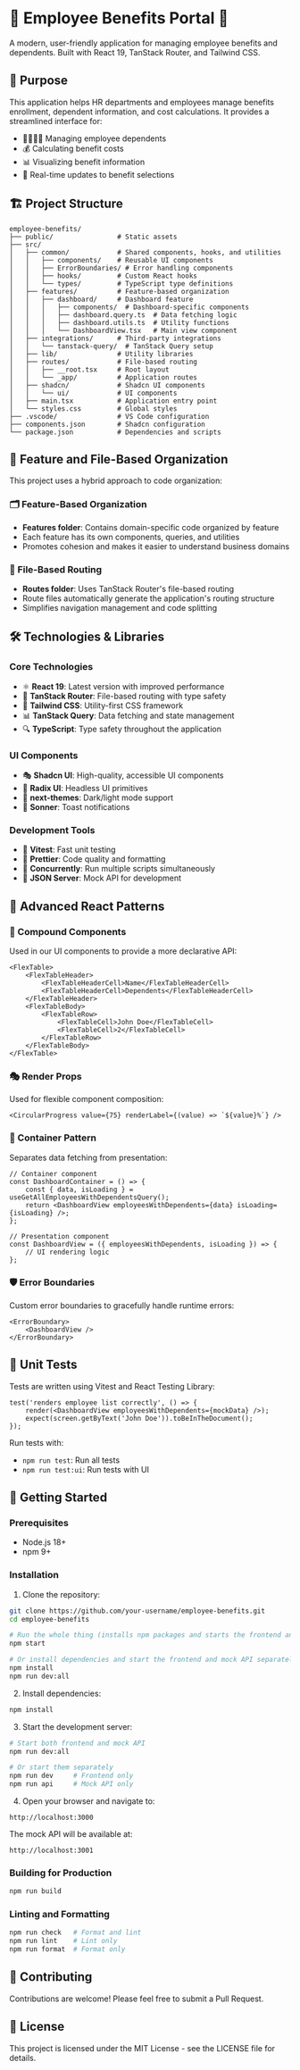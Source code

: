 # 🌟 Employee Benefits Portal 🌟

A modern, user-friendly application for managing employee benefits and dependents. Built with React 19, TanStack Router, and Tailwind CSS.

## 🚀 Purpose

This application helps HR departments and employees manage benefits enrollment, dependent information, and cost calculations. It provides a streamlined interface for:

- 👨‍👩‍👧‍👦 Managing employee dependents
- 💰 Calculating benefit costs
- 📊 Visualizing benefit information
- 🔄 Real-time updates to benefit selections

## 🏗️ Project Structure

```
employee-benefits/
├── public/                # Static assets
├── src/
│   ├── common/            # Shared components, hooks, and utilities
│   │   ├── components/    # Reusable UI components
│   │   ├── ErrorBoundaries/ # Error handling components
│   │   ├── hooks/         # Custom React hooks
│   │   └── types/         # TypeScript type definitions
│   ├── features/          # Feature-based organization
│   │   ├── dashboard/     # Dashboard feature
│   │   │   ├── components/  # Dashboard-specific components
│   │   │   ├── dashboard.query.ts  # Data fetching logic
│   │   │   ├── dashboard.utils.ts  # Utility functions
│   │   │   └── DashboardView.tsx   # Main view component
│   ├── integrations/      # Third-party integrations
│   │   └── tanstack-query/  # TanStack Query setup
│   ├── lib/               # Utility libraries
│   ├── routes/            # File-based routing
│   │   ├── __root.tsx     # Root layout
│   │   └── _app/          # Application routes
│   ├── shadcn/            # Shadcn UI components
│   │   └── ui/            # UI components
│   ├── main.tsx           # Application entry point
│   └── styles.css         # Global styles
├── .vscode/               # VS Code configuration
├── components.json        # Shadcn configuration
└── package.json           # Dependencies and scripts
```

## 🧩 Feature and File-Based Organization

This project uses a hybrid approach to code organization:

### 🗂️ Feature-Based Organization

- **Features folder**: Contains domain-specific code organized by feature
- Each feature has its own components, queries, and utilities
- Promotes cohesion and makes it easier to understand business domains

### 📁 File-Based Routing

- **Routes folder**: Uses TanStack Router's file-based routing
- Route files automatically generate the application's routing structure
- Simplifies navigation management and code splitting

## 🛠️ Technologies & Libraries

### Core Technologies

- ⚛️ **React 19**: Latest version with improved performance
- 🧭 **TanStack Router**: File-based routing with type safety
- 🎨 **Tailwind CSS**: Utility-first CSS framework
- 📊 **TanStack Query**: Data fetching and state management
- 🔍 **TypeScript**: Type safety throughout the application

### UI Components

- 🎭 **Shadcn UI**: High-quality, accessible UI components
- 🔄 **Radix UI**: Headless UI primitives
- 🌙 **next-themes**: Dark/light mode support
- 🔔 **Sonner**: Toast notifications

### Development Tools

- 🧪 **Vitest**: Fast unit testing
- 🧹 **Prettier**: Code quality and formatting
- 🔄 **Concurrently**: Run multiple scripts simultaneously
- 🧠 **JSON Server**: Mock API for development

## 🧠 Advanced React Patterns

### 🧩 Compound Components

Used in our UI components to provide a more declarative API:

```tsx
<FlexTable>
	<FlexTableHeader>
		<FlexTableHeaderCell>Name</FlexTableHeaderCell>
		<FlexTableHeaderCell>Dependents</FlexTableHeaderCell>
	</FlexTableHeader>
	<FlexTableBody>
		<FlexTableRow>
			<FlexTableCell>John Doe</FlexTableCell>
			<FlexTableCell>2</FlexTableCell>
		</FlexTableRow>
	</FlexTableBody>
</FlexTable>
```

### 🎭 Render Props

Used for flexible component composition:

```tsx
<CircularProgress value={75} renderLabel={(value) => `${value}%`} />
```

### 🏢 Container Pattern

Separates data fetching from presentation:

```tsx
// Container component
const DashboardContainer = () => {
	const { data, isLoading } = useGetAllEmployeesWithDependentsQuery();
	return <DashboardView employeesWithDependents={data} isLoading={isLoading} />;
};

// Presentation component
const DashboardView = ({ employeesWithDependents, isLoading }) => {
	// UI rendering logic
};
```

### 🛡️ Error Boundaries

Custom error boundaries to gracefully handle runtime errors:

```tsx
<ErrorBoundary>
	<DashboardView />
</ErrorBoundary>
```

## 🧪 Unit Tests

Tests are written using Vitest and React Testing Library:

```tsx
test('renders employee list correctly', () => {
	render(<DashboardView employeesWithDependents={mockData} />);
	expect(screen.getByText('John Doe')).toBeInTheDocument();
});
```

Run tests with:

- `npm run test`: Run all tests
- `npm run test:ui`: Run tests with UI

## 🚀 Getting Started

### Prerequisites

- Node.js 18+
- npm 9+

### Installation

1. Clone the repository:

```bash
git clone https://github.com/your-username/employee-benefits.git
cd employee-benefits

# Run the whole thing (installs npm packages and starts the frontend and mock API)
npm start

# Or install dependencies and start the frontend and mock API separately
npm install
npm run dev:all
```

2. Install dependencies:

```bash
npm install
```

3. Start the development server:

```bash
# Start both frontend and mock API
npm run dev:all

# Or start them separately
npm run dev     # Frontend only
npm run api     # Mock API only
```

4. Open your browser and navigate to:

```
http://localhost:3000
```

The mock API will be available at:

```
http://localhost:3001
```

### Building for Production

```bash
npm run build
```

### Linting and Formatting

```bash
npm run check   # Format and lint
npm run lint    # Lint only
npm run format  # Format only
```

## 🤝 Contributing

Contributions are welcome! Please feel free to submit a Pull Request.

## 📝 License

This project is licensed under the MIT License - see the LICENSE file for details.

